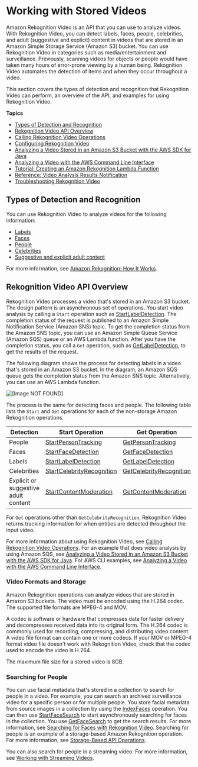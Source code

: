 # Working with Stored Videos<a name="video"></a>

Amazon Rekognition Video is an API that you can use to analyze videos\. With Rekognition Video, you can detect labels, faces, people, celebrities, and adult \(suggestive and explicit\) content in videos that are stored in an Amazon Simple Storage Service \(Amazon S3\) bucket\. You can use Rekognition Video in categories such as media/entertainment and surveillance\. Previously, scanning videos for objects or people would have taken many hours of error\-prone viewing by a human being\. Rekognition Video automates the detection of items and when they occur throughout a video\.

This section covers the types of detection and recognition that Rekognition Video can perform, an overview of the API, and examples for using Rekognition Video\.

**Topics**
+ [Types of Detection and Recognition](#video-recognition-types)
+ [Rekognition Video API Overview](#video-api-overview)
+ [Calling Rekognition Video Operations](api-video.md)
+ [Configuring Rekognition Video](api-video-roles.md)
+ [Analyzing a Video Stored in an Amazon S3 Bucket with the AWS SDK for Java](video-analyzing-with-sqs.md)
+ [Analyzing a Video with the AWS Command Line Interface](video-cli-commands.md)
+ [Tutorial: Creating an Amazon Rekognition Lambda Function](stored-video-lambda.md)
+ [Reference: Video Analysis Results Notification](video-notification-payload.md)
+ [Troubleshooting Rekognition Video](video-troubleshooting.md)

## Types of Detection and Recognition<a name="video-recognition-types"></a>

You can use Rekognition Video to analyze videos for the following information:
+ [Labels](labels.md)
+ [Faces](faces.md)
+ [People](persons.md)
+ [Celebrities](celebrities.md)
+ [Suggestive and explicit adult content](moderation.md)

For more information, see [Amazon Rekognition: How It Works](how-it-works.md)\.

## Rekognition Video API Overview<a name="video-api-overview"></a>

Rekognition Video processes a video that's stored in an Amazon S3 bucket\. The design pattern is an asynchronous set of operations\. You start video analysis by calling a `Start` operation such as [StartLabelDetection](API_StartLabelDetection.md)\. The completion status of the request is published to an Amazon Simple Notification Service \(Amazon SNS\) topic\. To get the completion status from the Amazon SNS topic, you can use an Amazon Simple Queue Service \(Amazon SQS\) queue or an AWS Lambda function\. After you have the completion status, you call a `Get` operation, such as [GetLabelDetection](API_GetLabelDetection.md), to get the results of the request\. 

The following diagram shows the process for detecting labels in a video that's stored in an Amazon S3 bucket\. In the diagram, an Amazon SQS queue gets the completion status from the Amazon SNS topic\. Alternatively, you can use an AWS Lambda function\. 

![\[Image NOT FOUND\]](http://docs.aws.amazon.com/rekognition/latest/dg/images/VideoRekognition.png)

The process is the same for detecting faces and people\. The following table lists the `Start` and `Get` operations for each of the non\-storage Amazon Rekognition operations\.


| Detection | Start Operation | Get Operation | 
| --- | --- | --- | 
|  People  |  [StartPersonTracking](API_StartPersonTracking.md)  |  [GetPersonTracking](API_GetPersonTracking.md)  | 
|  Faces  |  [StartFaceDetection](API_StartFaceDetection.md)  |  [GetFaceDetection](API_GetFaceDetection.md)  | 
|  Labels  |  [StartLabelDetection](API_StartLabelDetection.md)  |  [GetLabelDetection](API_GetLabelDetection.md)  | 
|  Celebrities  |  [StartCelebrityRecognition](API_StartCelebrityRecognition.md)  |  [GetCelebrityRecognition](API_GetCelebrityRecognition.md)  | 
|  Explicit or suggestive adult content  |  [StartContentModeration](API_StartContentModeration.md)  |  [GetContentModeration](API_GetContentModeration.md)  | 

For `Get` operations other than `GetCelebrityRecognition`, Rekognition Video returns tracking information for when entities are detected throughout the input video\. 

For more information about using Rekognition Video, see [Calling Rekognition Video Operations](api-video.md)\. For an example that does video analysis by using Amazon SQS, see [Analyzing a Video Stored in an Amazon S3 Bucket with the AWS SDK for Java](video-analyzing-with-sqs.md)\. For AWS CLI examples, see [Analyzing a Video with the AWS Command Line Interface](video-cli-commands.md)\.

### Video Formats and Storage<a name="video-storage-formats"></a>

Amazon Rekognition operations can analyze videos that are stored in Amazon S3 buckets\. The video must be encoded using the H\.264 codec\. The supported file formats are MPEG\-4 and MOV\. 

A codec is software or hardware that compresses data for faster delivery and decompresses received data into its original form\. The H\.264 codec is commonly used for recording, compressing, and distributing video content\. A video file format can contain one or more codecs\. If your MOV or MPEG\-4 format video file doesn't work with Rekognition Video, check that the codec used to encode the video is H\.264\.

The maximum file size for a stored video is 8GB\.

### Searching for People<a name="video-searching-persons-overview"></a>

You can use facial metadata that's stored in a collection to search for people in a video\. For example, you can search an archived surveillance video for a specific person or for multiple people\. You store facial metadata from source images in a collection by using the [IndexFaces](API_IndexFaces.md) operation\. You can then use [StartFaceSearch](API_StartFaceSearch.md) to start asynchronously searching for faces in the collection\. You use [GetFaceSearch](API_GetFaceSearch.md) to get the search results\. For more information, see [Searching for Faces with Rekognition Video](collections-search-person.md)\. Searching for people is an example of a storage\-based Amazon Rekognition operation\. For more information, see [Storage\-Based API Operations](how-it-works-storage-non-storage.md#how-it-works-storage-based)\.

You can also search for people in a streaming video\. For more information, see [Working with Streaming Videos](streaming-video.md)\.